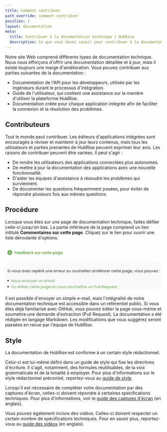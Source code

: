 ```yaml
---
title: Comment contribuer
path_override: comment-contribuer
position: 1
layout: documentation
meta:
  title: Contribuer à la documentation technique | HubRise
  description: Ce que vous devez savoir pour contribuer à la documentation technique de HubRise afin de l'améliorer ou de la mettre à jour.
---
```


Notre site Web comprend différents types de documentation technique. Nous nous efforçons d'offrir une documentation détaillée et à jour, mais il existe toujours une marge d'amélioration. Vous pouvez contribuer aux parties suivantes de la documentation :

- Documentation de l'API pour les développeurs, utilisée par les ingénieurs durant le processus d'intégration.
- Guide de l'utilisateur, qui contient une assistance sur la manière d'utiliser la plateforme HubRise.
- Documentation créée pour chaque application intégrée afin de faciliter la connexion et la résolution des problèmes.

## Contributeurs

Tout le monde peut contribuer. Les éditeurs d'applications intégrées sont encouragés à réviser et maintenir à jour leurs contenus, mais tous les utilisateurs et parties prenantes de HubRise peuvent exprimer leur avis. Les raisons de contribuer peuvent être variées. Il peut s'agir :

- De rendre les utilisateurs des applications connectées plus autonomes.
- De mettre à jour la documentation des applications avec une nouvelle fonctionnalité.
- D'aider les équipes d'assistance à résoudre les problèmes qui surviennent.
- De documenter les questions fréquemment posées, pour éviter de répondre plusieurs fois aux mêmes questions.

## Procédure

Lorsque vous êtes sur une page de documentation technique, faites défiler celle-ci jusqu'en bas. La partie inférieure de la page comprend un lien intitulé **Commentaires sur cette page**. Cliquez sur le lien pour ouvrir une liste déroulante d'options.

![Lien de commentaires en bas de la page](./images/007-feedback-dropdown-list.png)

Il est possible d'envoyer un simple e-mail, mais l'intégralité de notre documentation technique est accessible dans un référentiel public. Si vous êtes déjà familiarisé avec GitHub, vous pouvez éditer la page vous-même et soumettre une demande d'extraction (Pull Request). La documentation a été rédigée en langage Markdown. Les modifications que vous suggérez seront passées en revue par l'équipe de HubRise.

## Style

La documentation de HubRise est conforme à un certain style rédactionnel.

Celui-ci est lui-même défini dans un guide de style qui fixe les directives d'écriture. Il s'agit, notamment, des formules réutilisables, de la voix grammaticale et de la tonalité à employer. Pour plus d'informations sur le style rédactionnel préconisé, reportez-vous au [guide de style](/contributing/guide-de-style).

Lorsqu'il est nécessaire de compléter votre documentation par des captures d'écran, celles-ci doivent répondre à certaines spécifications techniques. Pour plus d'informations, voir le [guide des captures d'écran](/contributing/guide-des-captures-ecran) (en anglais).

Vous pouvez également inclure des vidéos. Celles-ci doivent respecter un certain nombre de spécifications techniques. Pour en savoir plus, reportez-vous au [guide des vidéos](/contributing/guide-des-videos) (en anglais).
